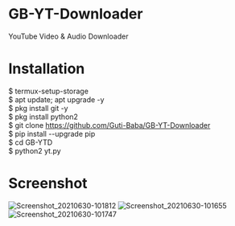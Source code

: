 # GB-YT-Downloader
YouTube Video &amp; Audio Downloader

# Installation
$ termux-setup-storage <br>
$ apt update; apt upgrade -y <br>
$ pkg install git -y <br>
$ pkg install python2 <br>
$ git clone https://github.com/Guti-Baba/GB-YT-Downloader <br>
$ pip install --upgrade pip <br>
$ cd GB-YTD <br>
$ python2 yt.py <br>

# Screenshot
![Screenshot_20210630-101812](https://user-images.githubusercontent.com/79633162/123901605-0c9a7f80-d98d-11eb-8ab0-618bac28425f.png)
![Screenshot_20210630-101655](https://user-images.githubusercontent.com/79633162/123901611-0e644300-d98d-11eb-9fc1-33aa117093d1.png)
![Screenshot_20210630-101747](https://user-images.githubusercontent.com/79633162/123901612-0efcd980-d98d-11eb-88d5-0b0081c65614.png)

